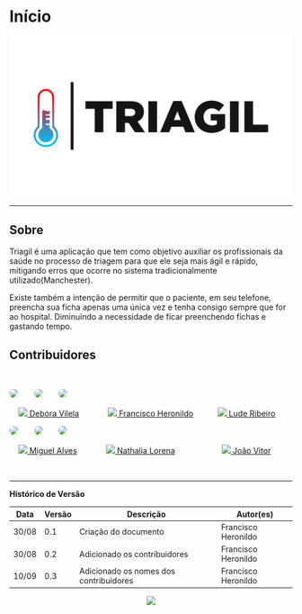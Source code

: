 # Início

![logo](images/TRIAGIL.png)

---

## Sobre

Triagil é uma aplicação que tem como objetivo auxiliar os profissionais da saúde no processo de triagem para que ele seja mais ágil e rápido, mitigando erros que ocorre no sistema tradicionalmente utilizado(Manchester).

Existe também a intenção de permitir que o paciente, em seu telefone, preencha sua ficha apenas uma única vez e tenha consigo sempre que for ao hospital. Diminuindo a necessidade de ficar preenchendo fichas e gastando tempo.

## Contribuidores

</br>

<!-- profile-circle -->
<a href="https://github.com/deborapvilela"><img src="https://avatars1.githubusercontent.com/u/30955230?s=400&u=bb9455841a183a008541c4ff4b11682b57fc1ffb&v=4" height="auto" width="150" style="border-radius:50%"></a> &nbsp; &nbsp; &nbsp;
<a href="https://github.com/FranciscoHeronildo"><img src="https://avatars3.githubusercontent.com/u/30841230?s=400&u=76706448a76281438f483c1cc63806682a1a2c2d&v=4" height="auto" width="150" style="border-radius:50%"></a> &nbsp; &nbsp; &nbsp;
<a href="https://github.com/luderibeiro"><img src="https://avatars0.githubusercontent.com/u/23425039?s=400&u=45bf64f786e1bd8ecc523f8ec0ce6604c5f76b40&v=4" height="auto" width="150" style="border-radius:50%"></a> </br>

<!-- linkedin -->
&nbsp; &nbsp; <a href="https://www.linkedin.com/in/d%C3%A9bora-vilela-241bb915a/"><img src="https://imgur.com/dQb3Bzh.png" height="auto" width="13"> Debóra Vilela</a> &nbsp; &nbsp; &nbsp; &nbsp; &nbsp; &nbsp; <a href="https://www.linkedin.com/in/francisco-heronildo-280ab613a/"><img src="https://imgur.com/dQb3Bzh.png" height="auto" width="13"> Francisco Heronildo</a> &nbsp; &nbsp; &nbsp; &nbsp; &nbsp; <a href="https://www.linkedin.com/in/luderibeiro/"><img src="https://imgur.com/dQb3Bzh.png" height="auto" width="13"> Lude Ribeiro</a>

<!-- profile-circle -->
<a href="https://github.com/Miguel-Alves"><img src="https://avatars2.githubusercontent.com/u/30907461?s=400&u=554f609157db1395c91cdfcbf33d6fa7e49a9d87&v=4" height="auto" width="150" style="border-radius:50%"></a> &nbsp; &nbsp; &nbsp;
<a href="https://github.com/Natilorens"><img src="https://avatars3.githubusercontent.com/u/38087662?s=400&u=9518099c6566f81e3cce8118e93ea438ecb3597b&v=4" height="auto" width="150" style="border-radius:50%"></a> &nbsp; &nbsp; &nbsp;
<a href="https://github.com/vitorAlves7"><img src="https://avatars1.githubusercontent.com/u/43835325?s=400&u=bb626b2d9580cab7fc9e327729fb6c3241dbdf32&v=4" height="auto" width="150" style="border-radius:50%"></a>

<!-- linkedin -->
&nbsp; &nbsp; <a href="https://www.linkedin.com/in/miguel-alves-4a573913b/"><img src="https://imgur.com/dQb3Bzh.png" height="auto" width="13"> Miguel Alves</a> &nbsp; &nbsp; &nbsp; &nbsp; &nbsp; &nbsp; <a href="https://www.linkedin.com/in/nathalia-lorena-b9a9b8177/"><img src="https://imgur.com/dQb3Bzh.png" height="auto" width="13"> Nathalia Lorena</a> &nbsp; &nbsp; &nbsp; &nbsp; &nbsp; &nbsp; &nbsp; &nbsp; &nbsp; &nbsp; <a href="https://www.linkedin.com/in/jo%C3%A3o-vitor-alves-81b2691a0/"><img src="https://imgur.com/dQb3Bzh.png" height="auto" width="13"> João Vitor</a>

</br>

---

**Histórico de Versão**

| Data | Versão | Descrição | Autor(es) |
| --- | --- | --- | --- |
| 30/08 | 0.1 | Criação do documento | Francisco Heronildo |
| 30/08 | 0.2 | Adicionado os contribuidores | Francisco Heronildo |
| 10/09 | 0.3 | Adicionado os nomes dos contribuidores | Francisco Heronildo |

<p align="center"><a href="https://fga.unb.br" target="_blank"><img width="230"src="https://4.bp.blogspot.com/-0aa6fAFnSnA/VzICtBQgciI/AAAAAAAARn4/SxVsQPFNeE0fxkCPVgMWbhd5qIEAYCMbwCLcB/s1600/unb-gama.png"></a></p>
